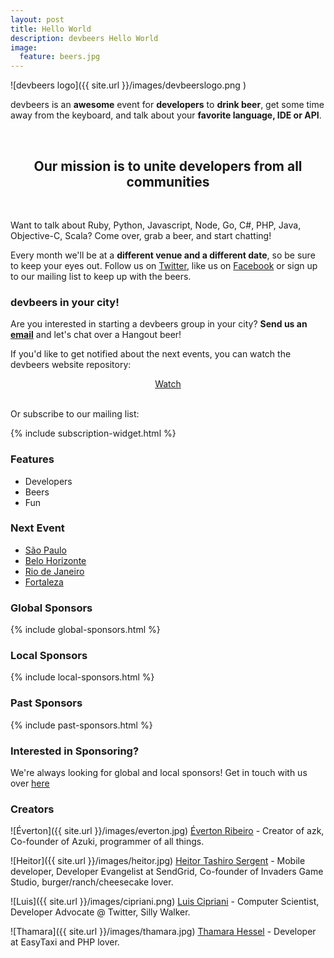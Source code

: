 ```yaml
---
layout: post
title: Hello World
description: devbeers Hello World
image:
  feature: beers.jpg
---
```


![devbeers logo]({{ site.url }}/images/devbeerslogo.png )

devbeers is an __awesome__ event for __developers__ to __drink beer__, get some time away from the keyboard, and talk about your __favorite language, IDE or API__. 

<br>

<div style="text-align:center;">
<h2>Our mission is to unite developers from all communities</h2>
</div>

<br>

Want to talk about Ruby, Python, Javascript, Node, Go, C#, PHP, Java, Objective-C, Scala? Come over, grab a beer, and start chatting!

Every month we'll be at a __different venue and a different date__, so be sure to keep your eyes out. Follow us on <a href="https://twitter.com/devbeers" target="_blank">Twitter</a>, like us on <a href="https://www.facebook.com/devbeers" target="_blank">Facebook</a> or sign up to our mailing list to keep up with the beers.

### devbeers in your city!

Are you interested in starting a devbeers group in your city? __Send us an [email](mailto:contact@devbeers.io)__ and let's chat over a Hangout beer!

If you'd like to get notified about the next events, you can watch the devbeers website repository:

<div style="text-align:center;">
<a href="https://github.com/devbeers/devbeers.github.io" class="github-button" data-icon="octicon-eye" data-count-href="/devbeers/devbeers.github.io/subscribers" data-style="mega">Watch</a>
</div>

<script async defer id="github-bjs" src="https://buttons.github.io/buttons.js"></script>

<br>

Or subscribe to our mailing list:

{% include subscription-widget.html %}

### Features
* Developers
* Beers
* Fun

### Next Event
* <a href="cities/saopaulo.html">São Paulo</a>
* <a href="cities/belohorizonte.html">Belo Horizonte</a>
* <a href="cities/riodejaneiro.html">Rio de Janeiro</a>
* <a href="cities/fortaleza.html">Fortaleza</a>

### Global Sponsors
{% include global-sponsors.html %}

### Local Sponsors
{% include local-sponsors.html %}

### Past Sponsors
{% include past-sponsors.html %}

### Interested in Sponsoring?

We're always looking for global and local sponsors! Get in touch with us over [here](mailto:contact@devbeers.io)

### Creators
![Éverton]({{ site.url }}/images/everton.jpg)
<a href="https://twitter.com/nuxlli" target="_blank">Éverton Ribeiro</a> - Creator of azk, Co-founder of Azuki, programmer of all things.

![Heitor]({{ site.url }}/images/heitor.jpg)
<a href="https://twitter.com/heitortsergent" target="_blank">Heitor Tashiro Sergent</a> - Mobile developer, Developer Evangelist at SendGrid, Co-founder of Invaders Game Studio, burger/ranch/cheesecake lover.

![Luis]({{ site.url }}/images/cipriani.png)
<a href="https://twitter.com/lfcipriani" target="_blank">Luis Cipriani</a> - Computer Scientist, Developer Advocate @ Twitter, Silly Walker.

![Thamara]({{ site.url }}/images/thamara.jpg)
<a href="https://twitter.com/thamarahessel" target="_blank">Thamara Hessel</a> - Developer at EasyTaxi and PHP lover.
